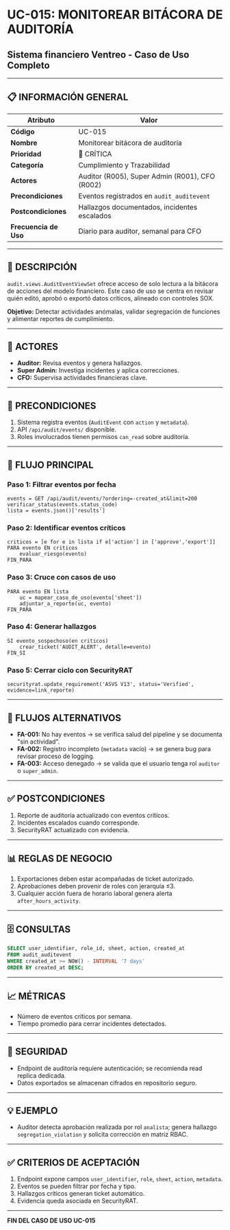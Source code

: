 # UC-015: MONITOREAR BITÁCORA DE AUDITORÍA

## Sistema financiero Ventreo - Caso de Uso Completo

---

## 📋 INFORMACIÓN GENERAL

|Atributo|Valor|
|---|---|
|**Código**|UC-015|
|**Nombre**|Monitorear bitácora de auditoría|
|**Prioridad**|🔴 CRÍTICA|
|**Categoría**|Cumplimiento y Trazabilidad|
|**Actores**|Auditor (R005), Super Admin (R001), CFO (R002)|
|**Precondiciones**|Eventos registrados en `audit_auditevent`|
|**Postcondiciones**|Hallazgos documentados, incidentes escalados|
|**Frecuencia de Uso**|Diario para auditor, semanal para CFO|

---

## 🎯 DESCRIPCIÓN

`audit.views.AuditEventViewSet` ofrece acceso de solo lectura a la bitácora de acciones del modelo financiero. Este caso de uso se centra en revisar quién editó, aprobó o exportó datos críticos, alineado con controles SOX.

**Objetivo:** Detectar actividades anómalas, validar segregación de funciones y alimentar reportes de cumplimiento.

---

## 👥 ACTORES

- **Auditor:** Revisa eventos y genera hallazgos.
- **Super Admin:** Investiga incidentes y aplica correcciones.
- **CFO:** Supervisa actividades financieras clave.

---

## 📝 PRECONDICIONES

1. Sistema registra eventos (`AuditEvent` con `action` y `metadata`).
2. API `/api/audit/events/` disponible.
3. Roles involucrados tienen permisos `can_read` sobre auditoría.

---

## 🔄 FLUJO PRINCIPAL

### Paso 1: Filtrar eventos por fecha

```pseudocode
events = GET /api/audit/events/?ordering=-created_at&limit=200
verificar_status(events.status_code)
lista = events.json()['results']
```

### Paso 2: Identificar eventos críticos

```pseudocode
criticos = [e for e in lista if e['action'] in ['approve','export']]
PARA evento EN criticos
    evaluar_riesgo(evento)
FIN_PARA
```

### Paso 3: Cruce con casos de uso

```pseudocode
PARA evento EN lista
    uc = mapear_caso_de_uso(evento['sheet'])
    adjuntar_a_reporte(uc, evento)
FIN_PARA
```

### Paso 4: Generar hallazgos

```pseudocode
SI evento_sospechoso(en criticos)
    crear_ticket('AUDIT_ALERT', detalle=evento)
FIN_SI
```

### Paso 5: Cerrar ciclo con SecurityRAT

```pseudocode
securityrat.update_requirement('ASVS V13', status='Verified', evidence=link_reporte)
```

---

## 🔀 FLUJOS ALTERNATIVOS

- **FA-001:** No hay eventos → se verifica salud del pipeline y se documenta "sin actividad".
- **FA-002:** Registro incompleto (`metadata` vacío) → se genera bug para revisar proceso de logging.
- **FA-003:** Acceso denegado → se valida que el usuario tenga rol `auditor` o `super_admin`.

---

## ✅ POSTCONDICIONES

1. Reporte de auditoría actualizado con eventos críticos.
2. Incidentes escalados cuando corresponde.
3. SecurityRAT actualizado con evidencia.

---

## 📊 REGLAS DE NEGOCIO

1. Exportaciones deben estar acompañadas de ticket autorizado.
2. Aprobaciones deben provenir de roles con jerarquía ≤3.
3. Cualquier acción fuera de horario laboral genera alerta `after_hours_activity`.

---

## 🗄️ CONSULTAS

```sql
SELECT user_identifier, role_id, sheet, action, created_at
FROM audit_auditevent
WHERE created_at >= NOW() - INTERVAL '7 days'
ORDER BY created_at DESC;
```

---

## 📈 MÉTRICAS

- Número de eventos críticos por semana.
- Tiempo promedio para cerrar incidentes detectados.

---

## 🔐 SEGURIDAD

- Endpoint de auditoría requiere autenticación; se recomienda read replica dedicada.
- Datos exportados se almacenan cifrados en repositorio seguro.

---

## 💡 EJEMPLO

- Auditor detecta aprobación realizada por rol `analista`; genera hallazgo `segregation_violation` y solicita corrección en matriz RBAC.

---

## ✅ CRITERIOS DE ACEPTACIÓN

1. Endpoint expone campos `user_identifier`, `role`, `sheet`, `action`, `metadata`.
2. Eventos se pueden filtrar por fecha y tipo.
3. Hallazgos críticos generan ticket automático.
4. Evidencia queda asociada en SecurityRAT.

---

**FIN DEL CASO DE USO UC-015**
